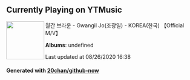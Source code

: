 ## Currently Playing on YTMusic

[<img align="left" width="100" src="https://i.ytimg.com/vi/i2jBxW9GUh0/sddefault.jpg?sqp=-oaymwEWCJADEOEBIAQqCghqEJQEGHgg6AJIWg&rs">](https://music.youtube.com/channel/UCOHryyzDqHGbfzfv9uqAlTw)

월간 브라운 - Gwangil Jo(조광일) - KOREA(한국) 【Official M/V】

**Albums**: undefined

Last updated at 08/26/2020 16:38

#### Generated with [20chan/github-now](https://github.com/20chan/github-now)


<!--
**20chan/20chan** is a ✨ _special_ ✨ repository because its `README.md` (this file) appears on your GitHub profile.

Here are some ideas to get you started:

- 🔭 I’m currently working on ...
- 🌱 I’m currently learning ...
- 👯 I’m looking to collaborate on ...
- 🤔 I’m looking for help with ...
- 💬 Ask me about ...
- 📫 How to reach me: ...
- 😄 Pronouns: ...
- ⚡ Fun fact: ...
-->
